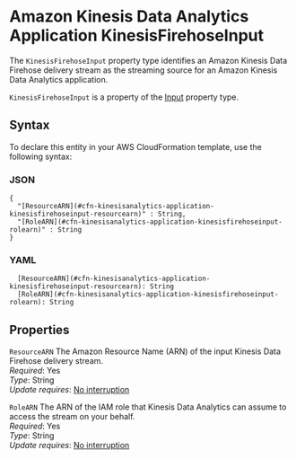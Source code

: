 # Amazon Kinesis Data Analytics Application KinesisFirehoseInput<a name="aws-properties-kinesisanalytics-application-kinesisfirehoseinput"></a>

The `KinesisFirehoseInput` property type identifies an Amazon Kinesis Data Firehose delivery stream as the streaming source for an Amazon Kinesis Data Analytics application\.

 `KinesisFirehoseInput` is a property of the [Input](aws-properties-kinesisanalytics-application-input.md) property type\. 

## Syntax<a name="aws-properties-kinesisanalytics-application-kinesisfirehoseinput-syntax"></a>

To declare this entity in your AWS CloudFormation template, use the following syntax:

### JSON<a name="aws-properties-kinesisanalytics-application-kinesisfirehoseinput-syntax.json"></a>

```
{
  "[ResourceARN](#cfn-kinesisanalytics-application-kinesisfirehoseinput-resourcearn)" : String,
  "[RoleARN](#cfn-kinesisanalytics-application-kinesisfirehoseinput-rolearn)" : String
}
```

### YAML<a name="aws-properties-kinesisanalytics-application-kinesisfirehoseinput-syntax.yaml"></a>

```
  [ResourceARN](#cfn-kinesisanalytics-application-kinesisfirehoseinput-resourcearn): String
  [RoleARN](#cfn-kinesisanalytics-application-kinesisfirehoseinput-rolearn): String
```

## Properties<a name="aws-properties-kinesisanalytics-application-kinesisfirehoseinput-properties"></a>

`ResourceARN`  <a name="cfn-kinesisanalytics-application-kinesisfirehoseinput-resourcearn"></a>
The Amazon Resource Name \(ARN\) of the input Kinesis Data Firehose delivery stream\.  
 *Required*: Yes  
 *Type*: String  
 *Update requires*: [No interruption](using-cfn-updating-stacks-update-behaviors.md#update-no-interrupt) 

`RoleARN`  <a name="cfn-kinesisanalytics-application-kinesisfirehoseinput-rolearn"></a>
The ARN of the IAM role that Kinesis Data Analytics can assume to access the stream on your behalf\.   
 *Required*: Yes  
 *Type*: String  
 *Update requires*: [No interruption](using-cfn-updating-stacks-update-behaviors.md#update-no-interrupt) 